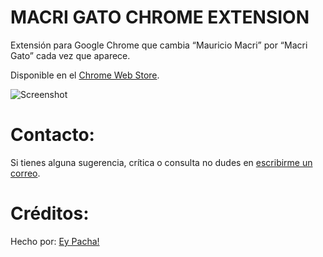 # MACRI GATO CHROME EXTENSION
Extensión para Google Chrome que cambia “Mauricio Macri” por “Macri Gato” cada vez que aparece.

Disponible en el [Chrome Web Store](https://chrome.google.com/webstore/detail/macri-gato/lnjjbgjmogkocampmlmikfggonalliej).

![Screenshot](https://raw.githubusercontent.com/eypacha/macri-gato/master/screenshots/google-888.jpg)

# Contacto:
Si tienes alguna sugerencia, crítica o consulta no dudes en [escribirme un correo](mailto:pachaguionbajo@gmail.com?Subject=MacriGato%20v1.0%20).

# Créditos:
Hecho por: [Ey Pacha!](http://eypacha.com.ar)